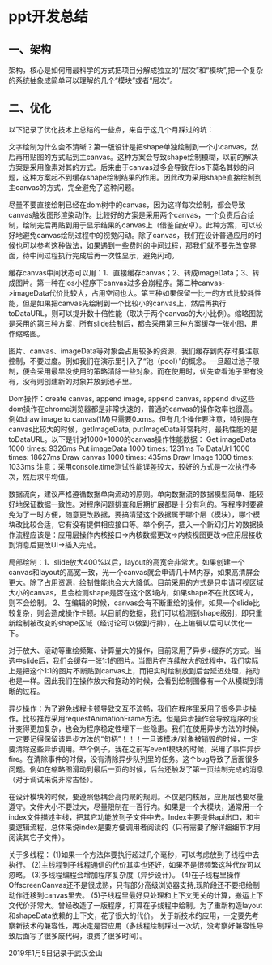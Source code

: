 # ppt开发总结

## 一、架构

架构，核心是如何用最科学的方式把项目分解成独立的“层次”和“模块”,把一个复杂的系统抽象成简单可以理解的几个“模块”或者“层次”。

## 二、优化

以下记录了优化技术上总结的一些点，来自于这几个月踩过的坑：

文字绘制为什么会不清晰？第一版设计是把shape单独绘制到一个小canvas，然后再用贴图的方式贴到主canvas。这种方案会导致shape绘制模糊，以前的解决方案是采用像素对其的方式。后来由于canvas过多会导致在ios下莫名其妙的问题，这种方案起不到缓存shape绘制结果的作用。因此改为采用shape直接绘制到主canvas的方式，完全避免了这种问题。

尽量不要直接绘制已经在dom树中的canvas，因为这样每次绘制，都会导致canvas触发图形渲染动作。比较好的方案是采用两个canvas，一个负责后台绘制，绘制完后再贴到用于显示结果的canvas上（借鉴自安卓）。此种方案，可以较好地避免canvas绘制过程中的视觉闪动。除了canvas，我们在设计普通应用的时候也可以参考这种做法，如果遇到一些费时的中间过程，那我们就不要先改变界面，待中间过程执行完成后再一次性显示，避免闪动。

缓存canvas中间状态可以用：1、直接缓存canvas；2、转成imageData；3、转成图片。第一种在ios小程序下canvas过多会崩程序。第二种canvas->imageData代价比较大，占用空间也大。第三种如果保留一比一的方式比较耗性能，但是如果把canvas先绘制到一个比较小的canvas上，然后再执行toDataURL，则可以提升数十倍性能（取决于两个canvas的大小比例）。缩略图就是采用的第三种方案，所有slide绘制后，都会采用第三种方案缓存一张小图，用作缩略图。

图片、canvas、imageData等对象会占用较多的资源，我们缓存到内存时要注意控制，不要过度。例如我们在演示里引入了“池（pool）”的概念。一旦超过池子限制，便会采用最早没使用的策略清除一些对象。而在使用时，优先查看池子里有没有，没有则创建新的对象并放到池子里。

Dom操作：create canvas, append image, append canvas, append div这些dom操作在chrome浏览器都是非常快速的，普通的canvas的操作效率也很高。例如draw image to canvas(1M)只需要0.xms。但有几个操作要注意，特别是在canvas比较大的时候，getImageData, putImageData非常耗时，最耗性能的是toDataURL。以下是针对1000*1000的canvas操作性能数据：
Get imageData 1000 times: 9326ms
Put imageData 1000 times: 1231ms
To DataUrl 1000 times: 18627ms
Draw canvas 1000 times: 435ms
Draw Image 1000 times: 1033ms
注意：采用console.time测试性能误差较大，较好的方式是一次执行多次，然后求平均值。

数据流向，建议严格遵循数据单向流动的原则。单向数据流的数据模型简单、能较好地保证数据一致性。对程序问题排查和后期扩展都是十分有利的。写程序时要避免为了一时方便，随意更改数据，要搞清楚这个数据属于哪个层（模块），哪个模块改比较合适，它有没有提供相应接口等。举个例子，插入一个新幻灯片的数据操作流程应该是：应用层操作内核接口->内核数据更改->内核视图更改->应用层接收到消息后更改UI->插入完成。

局部绘制：1、slide放大400%以后，layout的高宽会非常大。如果创建一个canvas和layout的高宽一致，光一个canvas就会申请几十M内存，如果高清屏会更大。除了占用资源，绘制性能也会大大降低。目前采用的方式是只申请可视区域大小的canvas，且会检测shape是否在这个区域内，如果shape不在此区域内，则不会绘制。
2、在编辑的时候，canvas会有不断重绘的操作。如果一个slide比较复杂，则会造成操作卡顿。以目前的数据，我们可以检测到shape级别，即只重新绘制被改变的shape区域（经讨论可以做到行排），在上编辑以后可以优化一下。

对于放大、滚动等重绘频繁、计算量大的操作，目前采用了异步+缓存的方式。当选中slide后，我们会缓存一张1:1的图片。当图片在连续放大的过程中，我们实际上是把这个1:1的图片不断贴到canvas上，而把实时绘制放到后台延迟处理，拖动也是一样。因此我们在操作放大和拖动的时候，会看到绘制图像有一个从模糊到清晰的过程。

异步操作：为了避免线程卡顿导致交互不流畅，我们在程序里采用了很多异步操作。比较推荐采用requestAnimationFrame方法。但是异步操作会导致程序的设计变得更加复杂，也会为程序稳定性埋下一些隐患。我们在使用异步方法的时候，一定要记得保留该异步方法的“句柄”！！！一旦该模块/对象被销毁的时候，一定要清除这些异步调用。举个例子，我在之前写event模块的时候，采用了事件异步fire。在清除事件的时候，没有清除异步队列里的任务。这个bug导致了后面很多问题。例如在缩略图滑动到最后一页的时候，后台还触发了第一页绘制完成的消息（对于调试来说非常古怪）。

在设计模块的时候，要遵照低耦合高内聚的规则。不仅是内核层，应用层也要尽量遵守。文件大小不要过大，尽量限制在一百行内。如果是一个大模块，通常用一个index文件描述主线，把其它功能放到子文件中去。Index主要提供api出口，和主要逻辑流程，总体来说index是要方便调用者阅读的（只有需要了解详细细节才用阅读其它子文件）。

关于多线程：
(1)如果一个方法体要执行超过几个毫秒，可以考虑放到子线程中去执行。
(2)主线程到子线程通信的代价其实也还好，如果不是很频繁这种代价可以忽略。
(3)多线程编程会增加程序复杂度（异步设计）。
(4)在子线程里操作OffscreenCanvas还不是很成熟，只有部分高级浏览器支持,现阶段还不要把绘制动作迁移到canvas里去。
(5)子线程里最好只处理和上下文无关的计算，搬运上下文代价非常大。曾经改造了一版程序，打算在子线程中绘制。为了重新构造layout和shapeData依赖的上下文，花了很大的代价。
关于新技术的应用，一定要先考察新技术的兼容性，再决定是否应用（多线程绘制踩过一次坑，没考察好兼容性导致后面写了很多废代码，浪费了很多时间）。

2019年1月5日记录于武汉金山